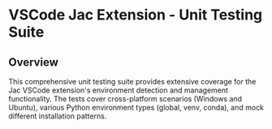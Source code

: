 # VSCode Jac Extension - Unit Testing Suite

## Overview

This comprehensive unit testing suite provides extensive coverage for the Jac VSCode extension's environment detection and management functionality. The tests cover cross-platform scenarios (Windows and Ubuntu), various Python environment types (global, venv, conda), and mock different installation patterns.

